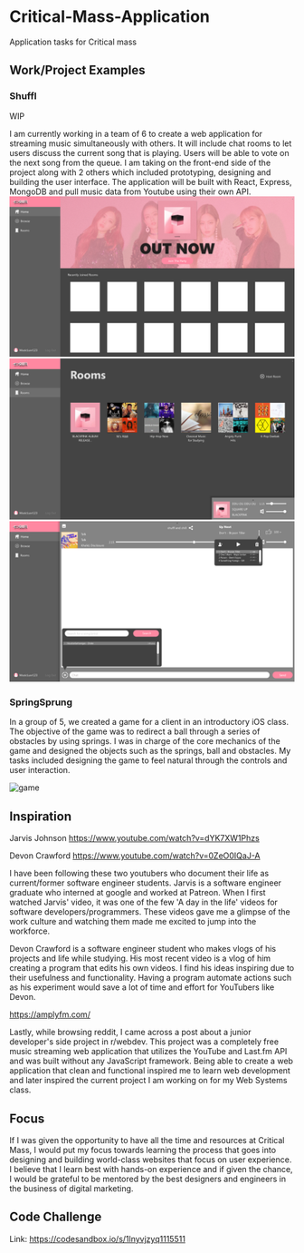 # Critical-Mass-Application
Application tasks for Critical mass

## Work/Project Examples

### Shuffl
WIP

I am currently working in a team of 6 to create a web application for streaming music simultaneously with others. It will include chat rooms to let users discuss the current song that is playing. Users will be able to vote on the next song from the queue. I am taking on the front-end side of the project along with 2 others which included prototyping, designing and building the user interface. The application will be built with React, Express, MongoDB and pull music data from Youtube using their own API. 
![home](/home.png)
![rooms](/rooms.png)
![chat](/chat.png)

### SpringSprung

In a group of 5, we created a game for a client in an introductory iOS class. The objective of the game was to redirect a ball through a series of obstacles by using springs. I was in charge of the core mechanics of the game and designed the objects such as the springs, ball and obstacles. My tasks included designing the game to feel natural through the controls and user interaction. 

![game](/SpringSprung-gif.gif)

## Inspiration

Jarvis Johnson
https://www.youtube.com/watch?v=dYK7XW1Phzs

Devon Crawford
https://www.youtube.com/watch?v=0ZeO0IQaJ-A

I have been following these two youtubers who document their life as current/former software engineer students. Jarvis is a software engineer graduate who interned at google and worked at Patreon. When I first watched Jarvis' video, it was one of the few 'A day in the life' videos for software developers/programmers. These videos gave me a glimpse of the work culture and watching them made me excited to jump into the workforce.

Devon Crawford is a software engineer student who makes vlogs of his projects and life while studying. His most recent video is a vlog of him creating a program that edits his own videos. I find his ideas inspiring due to their usefulness and functionality. Having a program automate actions such as his experiment would save a lot of time and effort for YouTubers like Devon. 

https://amplyfm.com/

Lastly, while browsing reddit, I came across a post about a junior developer's side project in r/webdev. This project was a completely free music streaming web application that utilizes the YouTube and Last.fm API and was built without any JavaScript framework. Being able to create a web application that clean and functional inspired me to learn web development and later inspired the current project I am working on for my Web Systems class.

## Focus

If I was given the opportunity to have all the time and resources at Critical Mass, I would put my focus towards learning the process that goes into designing and building world-class websites that focus on user experience. I believe that I learn best with hands-on experience and if given the chance, I would be grateful to be mentored by the best designers and engineers in the business of digital marketing. 

## Code Challenge

Link: https://codesandbox.io/s/1lnyvjzyq1115511
